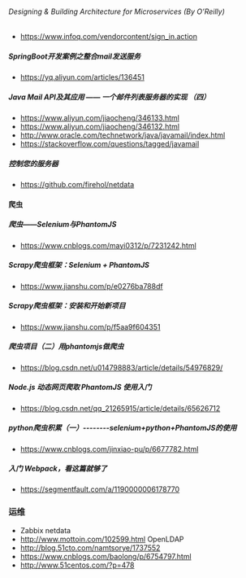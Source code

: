 ###### Designing & Building Architecture for Microservices (By O’Reilly)
- https://www.infoq.com/vendorcontent/sign_in.action

##### SpringBoot开发案例之整合mail发送服务
- https://yq.aliyun.com/articles/136451
##### Java Mail API及其应用 ―― 一个邮件列表服务器的实现 （四）
- https://www.aliyun.com/jiaocheng/346133.html
- https://www.aliyun.com/jiaocheng/346132.html
- http://www.oracle.com/technetwork/java/javamail/index.html
- https://stackoverflow.com/questions/tagged/javamail

##### 控制您的服务器
- https://github.com/firehol/netdata

#### 爬虫
##### 爬虫——Selenium与PhantomJS
- https://www.cnblogs.com/mayi0312/p/7231242.html
##### Scrapy爬虫框架：Selenium + PhantomJS
- https://www.jianshu.com/p/e0276ba788df
#####  Scrapy爬虫框架：安装和开始新项目
- https://www.jianshu.com/p/f5aa9f604351
##### 爬虫项目（二）用phantomjs做爬虫
- https://blog.csdn.net/u014798883/article/details/54976829/
##### Node.js 动态网页爬取 PhantomJS 使用入门
- https://blog.csdn.net/qq_21265915/article/details/65626712
##### python爬虫积累（一）--------selenium+python+PhantomJS的使用
- https://www.cnblogs.com/jinxiao-pu/p/6677782.html
##### 入门 Webpack，看这篇就够了
- https://segmentfault.com/a/1190000006178770


### 运维
- Zabbix netdata
- http://www.mottoin.com/102599.html OpenLDAP 
- http://blog.51cto.com/namtsorye/1737552
- https://www.cnblogs.com/baolong/p/6754797.html
- http://www.51centos.com/?p=478
